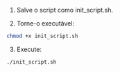 1. Salve o script como init_script.sh.

2. Torne-o executável:
```bash
chmod +x init_script.sh
```

3. Execute:
```
./init_script.sh
```
